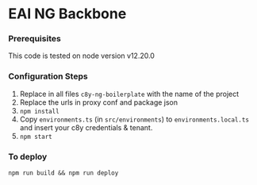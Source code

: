 # EAI NG Backbone

### Prerequisites
This code is tested on node version v12.20.0

### Configuration Steps

1. Replace in all files `c8y-ng-boilerplate` with the name of the project
2. Replace the urls in proxy conf and package json
3. `npm install`
4. Copy `environments.ts` (in `src/environments`) to `environments.local.ts` and insert your c8y credentials & tenant.
5. `npm start`

### To deploy

```
npm run build && npm run deploy
```